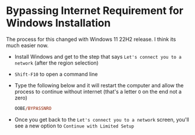 # Bypassing Internet Requirement for Windows Installation

The process for this changed with Windows 11 22H2 release. I think its much easier now.

- Install Windows and get to the step that says `Let's connect you to a network` (after the region selection)

- `Shift-F10` to open a command line

- Type the following below and it will restart the computer and allow the process to continue without internet (that's a letter `O` on the end not a zero)

  ```ps
  OOBE/BYPASSNRO
  ```

- Once you get back to the `Let's connect you to a network` screen, you'll see a new option to `Continue with Limited Setup`
